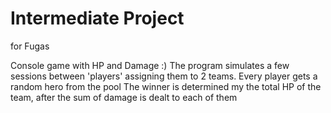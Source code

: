 # Intermediate Project
for Fugas

Console game with HP and Damage :)
The program simulates a few sessions between 'players' assigning them to 2 teams.
Every player gets a random hero from the pool
The winner is determined my the total HP of the team, after the sum of damage is dealt to each of them
